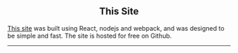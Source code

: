 <center><h2>This Site</h2></center>

[This site](https://github.com/jordanmckinney/blog) was built using React, nodejs and webpack, and was designed to be simple and fast. The site is hosted for free on Github.

<hr></hr>
